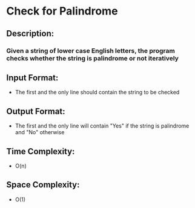 # Check for Palindrome
## Description:
### Given a string of lower case English letters, the program checks whether the string is palindrome or not iteratively
## Input Format:
* The first and the only line should contain the string to be checked
## Output Format:
* The first and the only line will contain "Yes" if the string is palindrome and "No" otherwise
## Time Complexity: 
* O(n)
## Space Complexity:
* O(1)